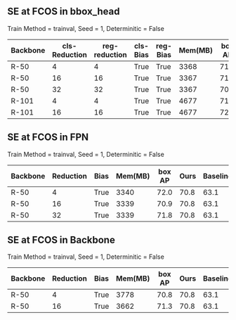 ## SE at FCOS in bbox_head 
Train Method = trainval,  Seed = 1,   Determinitic = False 

| Backbone | cls-Reduction | reg-reduction | cls-Bias | reg-Bias | Mem(MB) | box AP | Ours   | Baseline |
|----------|---------------|---------------|----------|----------|---------|--------|--------|----------|
| R-50     | 4             | 4             | True     | True     | 3368    | 71.2   | 70.8   | 63.1     |
| R-50     | 16            | 16            | True     | True     | 3367    | 71.2   | 70.8   | 63.1     |
| R-50     | 32            | 32            | True     | True     | 3367    | 70.2   | 70.8   | 63.1     |
| R-101    | 4             | 4             | True     | True     | 4677    | 71.5   | 72.7   | 65.1     |
| R-101    | 16            | 16            | True     | True     | 4677    | 72.0   | 72.7   | 65.1     |

## SE at FCOS in FPN 
Train Method = trainval,  Seed = 1,   Determinitic = False 

| Backbone | Reduction | Bias | Mem(MB) | box AP | Ours   | Baseline |
|----------|-----------|------|---------|--------|--------|----------|
| R-50     | 4         | True | 3340    | 72.0   | 70.8   | 63.1     |
| R-50     | 16        | True | 3339    | 70.9   | 70.8   | 63.1     |
| R-50     | 32        | True | 3339    | 71.8   | 70.8   | 63.1     |



## SE at FCOS in Backbone
Train Method = trainval,  Seed = 1,   Determinitic = False 


| Backbone | Reduction | Bias | Mem(MB) | box AP | Ours   | Baseline |
|----------|-----------|------|---------|--------|--------|----------|
| R-50     | 4         | True | 3778    | 70.8   | 70.8   | 63.1     |
| R-50     | 16        | True | 3662    | 71.3   | 70.8   | 63.1     |
